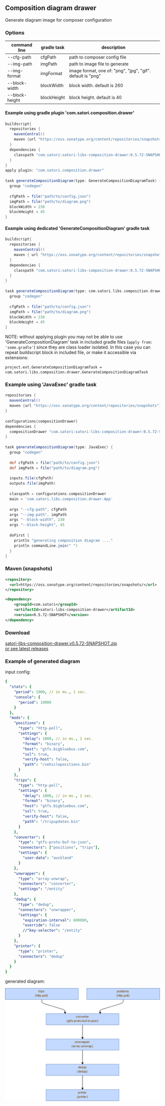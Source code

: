## Composition diagram drawer

Generate diagram image for composer configuration

### Options

| command line   | gradle task  | description                                                  |
|----------------|--------------|--------------------------------------------------------------|
| --cfg-path     | cfgPath      |  path to composer config file                                |
| --img-path     | imgPath      |  path to image file to generate                              |
| --img-format   | imgFormat    |  image format, one of: "png", "jpg", "gif". default is "png" |
| --block-width  | blockWidth   |  block width. default is 260                                 |
| --block-height | blockHeight  |  block height. default is 40                                 |

#### Example using gradle plugin 'com.satori.composition.drawer'
```gradle
buildscript{
  repositories {
    mavenCentral()
    maven {url "https://oss.sonatype.org/content/repositories/snapshots"}
  }
  dependencies {
    classpath "com.satori:satori-libs-composition-drawer:0.5.72-SNAPSHOT"
  }
}
apply plugin: "com.satori.composition.drawer"

task generateCompositionDiagram(type: GenerateCompositionDiagramTask) {
  group "codegen"
  
  cfgPath = file("path/to/config.json")
  imgPath = file("path/to/diagram.png")
  blockWidth = 230
  blockHeight = 45
}
```

#### Example using dedicated 'GenerateCompositionDiagram' gradle task
```gradle
buildscript{
  repositories {
    mavenCentral()
    maven { url "https://oss.sonatype.org/content/repositories/snapshots"}
  }
  dependencies {
    classpath "com.satori:satori-libs-composition-drawer:0.5.72-SNAPSHOT"
  }
}

task generateCompositionDiagram(type: com.satori.libs.composition.drawer.GenerateCompositionDiagramTask) {
  group "codegen"
  
  cfgPath = file("path/to/config.json")
  imgPath = file("path/to/diagram.png")
  blockWidth = 230
  blockHeight = 45
}
```
NOTE: without applying plugin you may not be able to use 'GenerateCompositionDiagram' task in included gradle files 
(`apply from: 'some.gradle'`) since they are class loader isolated. In this case you can repeat buildscript 
block in included file, or make it accessible via extensions:
```
project.ext.GenerateCompositionDiagramTask = com.satori.libs.composition.drawer.GenerateCompositionDiagramTask
```

### Example using 'JavaExec' gradle task
```gradle
repositories {
  mavenCentral()
  maven {url "https://oss.sonatype.org/content/repositories/snapshots"}
}
  
configurations{compositionDrawer}
dependencies {
  compositionDrawer "com.satori:satori-libs-composition-drawer:0.5.72-SNAPSHOT"
}

task generateCompositionDiagram(type: JavaExec) {
  group "codegen"

  def cfgPath = file("path/to/config.json")
  def imgPath = file("path/to/diagram.png")

  inputs.file(cfgPath)
  outputs.file(imgPath)

  classpath = configurations.compositionDrawer
  main = 'com.satori.libs.composition.drawer.App'

  args "--cfg-path", cfgPath
  args "--img-path", imgPath
  args "--block-width", 230
  args "--block-height", 45

  doFirst {
    println "generating composition diagram ...."
    println commandLine.join(" ")
  }
}
```


### Maven (snapshots)
```xml
<repository>
  <url>https://oss.sonatype.org/content/repositories/snapshots/</url>
</repository>
```
```xml
<dependency>
    <groupId>com.satori</groupId>
    <artifactId>satori-libs-composition-drawer</artifactId>
    <version>0.5.72-SNAPSHOT</version>
</dependency>
```


### Download
[satori-libs-composition-drawer.v0.5.72-SNAPSHOT.zip](https://github.com/satori-com/satori-composer/releases/download/v0.5.72-SNAPSHOT/satori-libs-composition-drawer.v0.5.72-SNAPSHOT.zip)<br/>
[or see latest releases](https://github.com/satori-com/satori-composer/releases/latest)

### Example of generated diagram
input config:

```yaml
{
  "stats": {
    "period": 1000, // in ms., 1 sec.
    "console": {
      "period": 10000
    }
  },
  "mods": {
    "positions": {
      "type": "http-poll",
      "settings": {
        "delay": 1000, // in ms., 1 sec.
        "format": "binary",
        "host": "gtfs.bigbluebus.com",
        "ssl": true,
        "verify-host": false,
        "path": "/vehiclepositions.bin"
      }
    },
    "trips": {
      "type": "http-poll",
      "settings": {
        "delay": 1000, // in ms., 1 sec.
        "format": "binary",
        "host": "gtfs.bigbluebus.com",
        "ssl": true,
        "verify-host": false,
        "path": "/tripupdates.bin"
      }
    },
    "converter": {
      "type": "gtfs-proto-buf-to-json",
      "connectors": ["positions", "trips"],
      "settings": {
        "user-data": "auckland"
      }
    },
    "unwrapper": {
      "type": "array-unwrap",
      "connectors": "converter",
      "settings": "/entity"
    },
    "dedup": {
      "type": "dedup",
      "connectors": "unwrapper",
      "settings": {
        "expiration-interval": 600000,
        "override": false
        //"key-selector": "/entity"
      }
    },
    "printer": {
      "type": "printer",
      "connectors": "dedup"
    }
  }
}

```
generated diagram:

![diagram](../../docs/files/big-blue-bus-composition.png)

